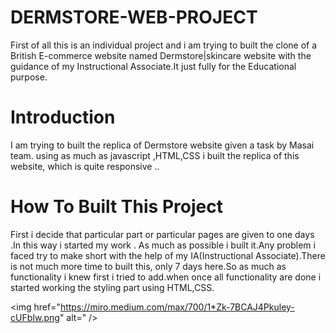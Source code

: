 # DERMSTORE-WEB-PROJECT
First of all this is an individual project and i am trying to built the clone of a British E-commerce website named Dermstore|skincare website with the guidance of my Instructional Associate.It just fully for the Educational purpose.
# Introduction
I am trying to built the replica of Dermstore website given a task by Masai team. using as much as javascript ,HTML,CSS i built the replica of this website, which is quite responsive ..
# How To Built This Project
First i decide that particular part or particular pages are given to one days .In this way i started my work . As much as possible i built it.Any problem i faced try to make short with the help of my IA(Instructional Associate).There is not much more time to built this, only 7 days here.So as much as functionality i knew first i tried to add.when once all functionality are done i started working the styling part using HTML,CSS.

<img href="https://miro.medium.com/max/700/1*Zk-7BCAJ4Pkuley-cUFbIw.png" alt=" />
